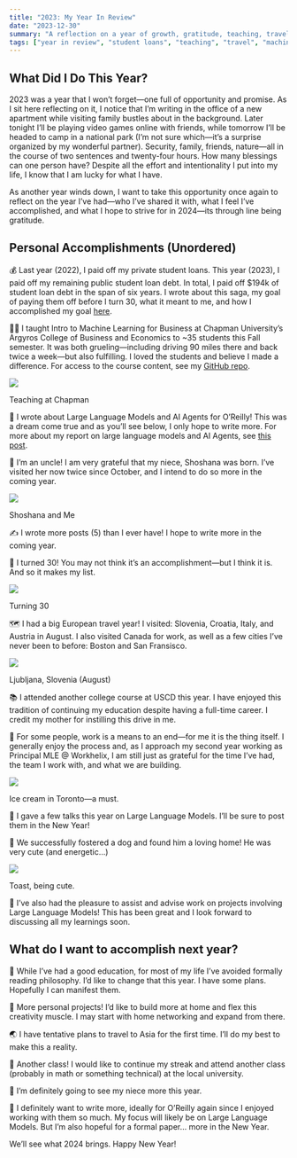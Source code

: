 ```yaml
---
title: "2023: My Year In Review"
date: "2023-12-30"
summary: "A reflection on a year of growth, gratitude, teaching, travel, and paying off the final student loan. Here’s what I accomplished in 2023 and what I’m hoping to do in 2024."
tags: ["year in review", "student loans", "teaching", "travel", "machine learning", "LLMs", "writing"]
---
```



## What Did I Do This Year?

2023 was a year that I won’t forget—one full of opportunity and promise. As I sit here reflecting on it, I notice that I’m writing in the office of a new apartment while visiting family bustles about in the background. Later tonight I’ll be playing video games online with friends, while tomorrow I’ll be headed to camp in a national park (I’m not sure which—it’s a surprise organized by my wonderful partner). Security, family, friends, nature—all in the course of two sentences and twenty-four hours. How many blessings can one person have? Despite all the effort and intentionality I put into my life, I know that I am lucky for what I have.

As another year winds down, I want to take this opportunity once again to reflect on the year I’ve had—who I’ve shared it with, what I feel I’ve accomplished, and what I hope to strive for in 2024—its through line being gratitude.

## Personal Accomplishments (Unordered)

💰 Last year (2022), I paid off my private student loans. This year (2023), I paid off my remaining public student loan debt. In total, I paid off $194k of student loan debt in the span of six years. I wrote about this saga, my goal of paying them off before I turn 30, what it meant to me, and how I accomplished my goal [here](https://benjaminlabaschin.com/194k-in-loans-in-six-years/).

👨‍🏫 I taught Intro to Machine Learning for Business at Chapman University’s Argyros College of Business and Economics to \~35 students this Fall semester. It was both grueling—including driving 90 miles there and back twice a week—but also fulfilling. I loved the students and believe I made a difference. For access to the course content, see my [GitHub repo](https://github.com/EconoBen/MGSC_310).

![](https://benjaminlabaschin.com/wp-content/uploads/2023/12/chapman-scaled.jpg)

Teaching at Chapman

📇 I wrote about Large Language Models and AI Agents for O’Reilly! This was a dream come true and as you’ll see below, I only hope to write more. For more about my report on large language models and AI Agents, see [this post](https://benjaminlabaschin.com/what-are-ai-agents/).

🐥 I’m an uncle! I am very grateful that my niece, Shoshana was born. I’ve visited her now twice since October, and I intend to do so more in the coming year. 

![](https://benjaminlabaschin.com/wp-content/uploads/2023/12/D2420EE3-9737-4667-AE43-3F1AE6183F43.jpeg)

Shoshana and Me

✍️ I wrote more posts (5) than I ever have! I hope to write more in the coming year. 

🎂 I turned 30! You may not think it’s an accomplishment—but I think it is. And so it makes my list. 

![](https://benjaminlabaschin.com/wp-content/uploads/2023/12/50816F92-A0CE-46E8-AE75-63A90FBF74AF_1_105_c.jpeg)

Turning 30

🗺️ I had a big European travel year! I visited: Slovenia, Croatia, Italy, and Austria in August. I also visited Canada for work, as well as a few cities I’ve never been to before: Boston and San Fransisco.

![](https://benjaminlabaschin.com/wp-content/uploads/2023/12/5FE0EE9F-9806-4513-972F-5FCEA8F82B6B_1_105_c.jpeg)

Ljubljana, Slovenia (August)

📚 I attended another college course at USCD this year. I have enjoyed this tradition of continuing my education despite having a full-time career. I credit my mother for instilling this drive in me.

🧬 For some people, work is a means to an end—for me it is the thing itself. I generally enjoy the process and, as I approach my second year working as Principal MLE @ Workhelix, I am still just as grateful for the time I’ve had, the team I work with, and what we are building.

![](https://benjaminlabaschin.com/wp-content/uploads/2023/12/11944B3A-BE52-4820-BE89-D780ADC6464E_1_105_c.jpeg)

Ice cream in Toronto—a must.

📣 I gave a few talks this year on Large Language Models. I’ll be sure to post them in the New Year!

🐶 We successfully fostered a dog and found him a loving home! He was very cute (and energetic…)

![](https://benjaminlabaschin.com/wp-content/uploads/2023/12/82896869-8FFA-4810-BCDF-071FA3CC0949_1_105_c.jpeg)

Toast, being cute.

🤝 I’ve also had the pleasure to assist and advise work on projects involving Large Language Models! This has been great and I look forward to discussing all my learnings soon.

## What do I want to accomplish next year?

📖 While I’ve had a good education, for most of my life I’ve avoided formally reading philosophy. I’d like to change that this year. I have some plans. Hopefully I can manifest them.

🔧 More personal projects! I’d like to build more at home and flex this creativity muscle. I may start with home networking and expand from there.

🌏 I have tentative plans to travel to Asia for the first time. I’ll do my best to make this a reality.

📔 Another class! I would like to continue my streak and attend another class (probably in math or something technical) at the local university.

🐥 I’m definitely going to see my niece more this year.

📝 I definitely want to write more, ideally for O’Reilly again since I enjoyed working with them so much. My focus will likely be on Large Language Models. But I’m also hopeful for a formal paper… more in the New Year.

We’ll see what 2024 brings. Happy New Year!

